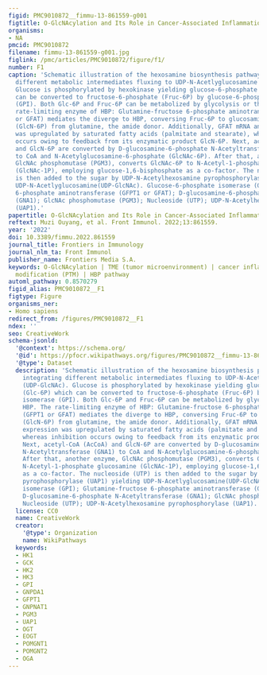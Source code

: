 ```yaml
---
figid: PMC9010872__fimmu-13-861559-g001
figtitle: O-GlcNAcylation and Its Role in Cancer-Associated Inflammation
organisms:
- NA
pmcid: PMC9010872
filename: fimmu-13-861559-g001.jpg
figlink: /pmc/articles/PMC9010872/figure/f1/
number: F1
caption: 'Schematic illustration of the hexosamine biosynthesis pathway (HBP) integrating
  different metabolic intermediates fluxing to UDP-N-Acetlyglucosamine (UDP-GlcNAc).
  Glucose is phosphorylated by hexokinase yielding glucose-6-phosphate (Glc-6P) which
  can be converted to fructose-6-phosphate (Fruc-6P) by glucose-6-phosphate isomerase
  (GPI). Both Glc-6P and Fruc-6P can be metabolized by glycolysis or the HBP. The
  rate-limiting enzyme of HBP: Glutamine-fructose 6-phosphate aminotransferase (GFPT1
  or GFAT) mediates the diverge to HBP, conversing Fruc-6P to glucosamine-6-phosphate
  (GlcN-6P) from glutamine, the amide donor. Additionally, GFAT mRNA and protein expression
  was upregulated by saturated fatty acids (palmitate and stearate), whereas inhibition
  occurs owing to feedback from its enzymatic product GlcN-6P. Next, acetyl-CoA (AcCoA)
  and GlcN-6P are converted by D-glucosamine-6-phosphate N-Acetyltransferase (GNA1)
  to CoA and N-Acetylglucosamine-6-phosphate (GlcNAc-6P). After that, another enzyme,
  GlcNAc phosphomutase (PGM3), converts GlcNAc-6P to N-Acetyl-1-phosphate glucosamine
  (GlcNAc-1P), employing glucose-1,6-bisphosphate as a co-factor. The nucleoside (UTP)
  is then added to the sugar by UDP-N-Acetylhexosamine pyrophosphorylase (UAP1) yielding
  UDP-N-Acetlyglucosamine(UDP-GlcNAc). Glucose-6-phosphate isomerase (GPI); Glutamine-fructose
  6-phosphate aminotransferase (GFPT1 or GFAT); D-glucosamine-6-phosphate N-Acetyltransferase
  (GNA1); GlcNAc phosphomutase (PGM3); Nucleoside (UTP); UDP-N-Acetylhexosamine pyrophosphorylase
  (UAP1).'
papertitle: O-GlcNAcylation and Its Role in Cancer-Associated Inflammation.
reftext: Muzi Ouyang, et al. Front Immunol. 2022;13:861559.
year: '2022'
doi: 10.3389/fimmu.2022.861559
journal_title: Frontiers in Immunology
journal_nlm_ta: Front Immunol
publisher_name: Frontiers Media S.A.
keywords: O-GlcNAcylation | TME (tumor microenvironment) | cancer inflammation | post-translational
  modification (PTM) | HBP pathway
automl_pathway: 0.8570279
figid_alias: PMC9010872__F1
figtype: Figure
organisms_ner:
- Homo sapiens
redirect_from: /figures/PMC9010872__F1
ndex: ''
seo: CreativeWork
schema-jsonld:
  '@context': https://schema.org/
  '@id': https://pfocr.wikipathways.org/figures/PMC9010872__fimmu-13-861559-g001.html
  '@type': Dataset
  description: 'Schematic illustration of the hexosamine biosynthesis pathway (HBP)
    integrating different metabolic intermediates fluxing to UDP-N-Acetlyglucosamine
    (UDP-GlcNAc). Glucose is phosphorylated by hexokinase yielding glucose-6-phosphate
    (Glc-6P) which can be converted to fructose-6-phosphate (Fruc-6P) by glucose-6-phosphate
    isomerase (GPI). Both Glc-6P and Fruc-6P can be metabolized by glycolysis or the
    HBP. The rate-limiting enzyme of HBP: Glutamine-fructose 6-phosphate aminotransferase
    (GFPT1 or GFAT) mediates the diverge to HBP, conversing Fruc-6P to glucosamine-6-phosphate
    (GlcN-6P) from glutamine, the amide donor. Additionally, GFAT mRNA and protein
    expression was upregulated by saturated fatty acids (palmitate and stearate),
    whereas inhibition occurs owing to feedback from its enzymatic product GlcN-6P.
    Next, acetyl-CoA (AcCoA) and GlcN-6P are converted by D-glucosamine-6-phosphate
    N-Acetyltransferase (GNA1) to CoA and N-Acetylglucosamine-6-phosphate (GlcNAc-6P).
    After that, another enzyme, GlcNAc phosphomutase (PGM3), converts GlcNAc-6P to
    N-Acetyl-1-phosphate glucosamine (GlcNAc-1P), employing glucose-1,6-bisphosphate
    as a co-factor. The nucleoside (UTP) is then added to the sugar by UDP-N-Acetylhexosamine
    pyrophosphorylase (UAP1) yielding UDP-N-Acetlyglucosamine(UDP-GlcNAc). Glucose-6-phosphate
    isomerase (GPI); Glutamine-fructose 6-phosphate aminotransferase (GFPT1 or GFAT);
    D-glucosamine-6-phosphate N-Acetyltransferase (GNA1); GlcNAc phosphomutase (PGM3);
    Nucleoside (UTP); UDP-N-Acetylhexosamine pyrophosphorylase (UAP1).'
  license: CC0
  name: CreativeWork
  creator:
    '@type': Organization
    name: WikiPathways
  keywords:
  - HK1
  - GCK
  - HK2
  - HK3
  - GPI
  - GNPDA1
  - GFPT1
  - GNPNAT1
  - PGM3
  - UAP1
  - OGT
  - EOGT
  - POMGNT1
  - POMGNT2
  - OGA
---
```

